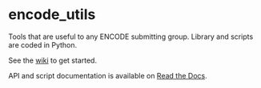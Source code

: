 # encode_utils
Tools that are useful to any ENCODE submitting group. Library and scripts are coded in Python.

See the [wiki](https://github.com/StanfordBioinformatics/encode_utils/wiki) to get started. 

API and script documentation is available on [Read the Docs](http://encode-utils.readthedocs.io/en/latest/).





